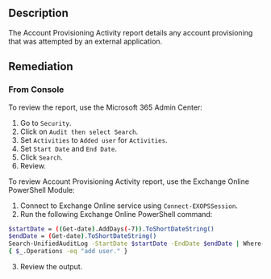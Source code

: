 ## Description

The Account Provisioning Activity report details any account provisioning that was attempted by an external application.

## Remediation

### From Console

To review the report, use the Microsoft 365 Admin Center:

1. Go to `Security`.
2. Click on `Audit then select Search`.
3. Set `Activities` to `Added user` for `Activities`.
4. Set `Start Date` and `End Date`.
5. Click `Search`.
6. Review.

To review Account Provisioning Activity report, use the Exchange Online PowerShell Module:

1. Connect to Exchange Online service using `Connect-EXOPSSession`.
2. Run the following Exchange Online PowerShell command:

```bash
$startDate = ((Get-date).AddDays(-7)).ToShortDateString()
$endDate = (Get-date).ToShortDateString()
Search-UnifiedAuditLog -StartDate $startDate -EndDate $endDate | Where-Object
{ $_.Operations -eq "add user." }
```

3. Review the output.
